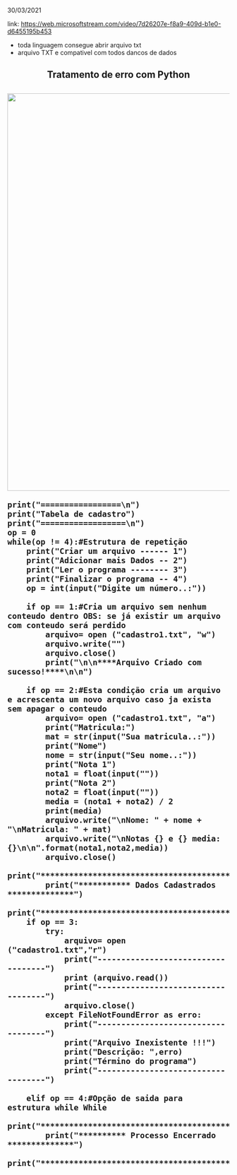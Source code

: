 30/03/2021

link: https://web.microsoftstream.com/video/7d26207e-f8a9-409d-b1e0-d6455195b453
- toda linguagem consegue abrir arquivo txt
- arquivo TXT e compativel com todos dancos de dados
<h2 align="center"> Tratamento de erro com Python <h2>
<img src="https://user-images.githubusercontent.com/61218420/113019629-32c73e00-9158-11eb-9cf6-10ae9991cb5a.png" width="900">
  
    print("=================\n")
    print("Tabela de cadastro")
    print("==================\n")
    op = 0
    while(op != 4):#Estrutura de repetição 
        print("Criar um arquivo ------ 1")
        print("Adicionar mais Dados -- 2")
        print("Ler o programa -------- 3")
        print("Finalizar o programa -- 4")
        op = int(input("Digite um número..:"))

        if op == 1:#Cria um arquivo sem nenhum conteudo dentro OBS: se já existir um arquivo com conteudo será perdido
            arquivo= open ("cadastro1.txt", "w")
            arquivo.write("")
            arquivo.close()
            print("\n\n****Arquivo Criado com sucesso!****\n\n")

        if op == 2:#Esta condição cria um arquivo e acrescenta um novo arquivo caso ja exista sem apagar o conteudo
            arquivo= open ("cadastro1.txt", "a")
            print("Matricula:")
            mat = str(input("Sua matricula..:"))
            print("Nome")
            nome = str(input("Seu nome..:"))
            print("Nota 1")
            nota1 = float(input(""))
            print("Nota 2")
            nota2 = float(input(""))
            media = (nota1 + nota2) / 2
            print(media)
            arquivo.write("\nNome: " + nome + "\nMatricula: " + mat)
            arquivo.write("\nNotas {} e {} media:{}\n\n".format(nota1,nota2,media))
            arquivo.close()
            print("********************************************")
            print("*********** Dados Cadastrados **************")
            print("********************************************")
        if op == 3:
            try:
                arquivo= open ("cadastro1.txt","r")
                print("-----------------------------------")
                print (arquivo.read())
                print("-----------------------------------")
                arquivo.close()
            except FileNotFoundError as erro:
                print("-----------------------------------")
                print("Arquivo Inexistente !!!")
                print("Descrição: ",erro)
                print("Término do programa")
                print("-----------------------------------")

        elif op == 4:#Opção de saida para estrutura while While
            print("********************************************")
            print("********** Processo Encerrado **************")
            print("********************************************")



